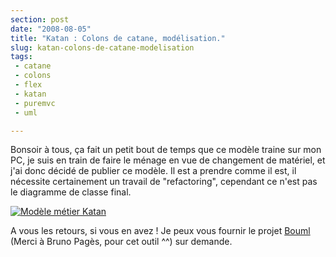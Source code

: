 ```yaml
---
section: post
date: "2008-08-05"
title: "Katan : Colons de catane, modélisation."
slug: katan-colons-de-catane-modelisation
tags:
 - catane
 - colons
 - flex
 - katan
 - puremvc
 - uml

---
```


Bonsoir à tous, ça fait un petit bout de temps que ce modèle traine sur mon PC, je suis en train de faire le ménage en vue de changement de matériel, et j'ai donc décidé de publier ce modèle.
Il est a prendre comme il est, il nécessite certainement un travail de "refactoring", cependant ce n'est pas le diagramme de classe final.

[![Modèle métier Katan](http://static.zenithar.org/wp-content/uploads/2008/08/fig128130-300x219.png)](http://static.zenithar.org/wp-content/uploads/2008/08/fig128130.png)

A vous les retours, si vous en avez ! Je peux vous fournir le projet [Bouml](http://bouml.free.fr/) (Merci à Bruno Pagès, pour cet outil ^^) sur demande.
